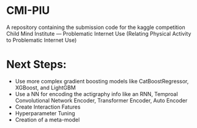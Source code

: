 # CMI-PIU
A repository containing the submission code for the kaggle competition Child Mind Institute — Problematic Internet Use (Relating Physical Activity to Problematic Internet Use)

# Next Steps:
- Use more complex gradient boosting models like CatBoostRegressor, XGBoost, and LightGBM
- Use a NN for encoding the actigraphy info like an RNN, Temproal Convolutional Network Encoder, Transformer Encoder, Auto Encoder
- Create Interaction Fatures
- Hyperparameter Tuning
- Creation of a meta-model
